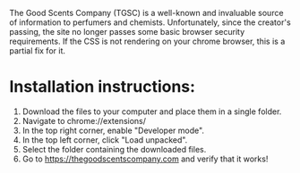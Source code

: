 The Good Scents Company (TGSC) is a well-known and invaluable source of information to perfumers and chemists. Unfortunately, since the creator's passing, the site no longer passes some basic browser security requirements. If the CSS is not rendering on your chrome browser, this is a partial fix for it.

# Installation instructions:
1. Download the files to your computer and place them in a single folder.
2. Navigate to chrome://extensions/
3. In the top right corner, enable "Developer mode".
4. In the top left corner, click "Load unpacked".
5. Select the folder containing the downloaded files.
6. Go to https://thegoodscentscompany.com and verify that it works!
